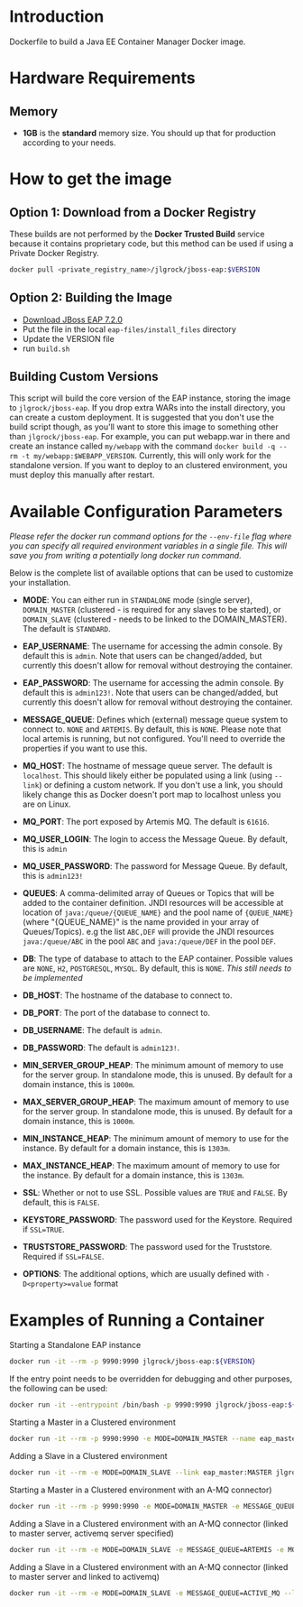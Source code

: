 # Introduction

Dockerfile to build a Java EE Container Manager Docker image.

# Hardware Requirements

## Memory

- **1GB** is the **standard** memory size. You should up that for production according to your needs.

# How to get the image

## Option 1: Download from a Docker Registry

These builds are not performed by the **Docker Trusted Build** service because it contains proprietary code, but this 
method can be used if using a Private Docker Registry.

```bash
docker pull <private_registry_name>/jlgrock/jboss-eap:$VERSION
```

## Option 2: Building the Image

* [Download JBoss EAP 7.2.0](http://www.jboss.org/products/eap/download/)
* Put the file in the local `eap-files/install_files` directory
* Update the VERSION file
* run `build.sh`

## Building Custom Versions

This script will build the core version of the EAP instance, storing the image to `jlgrock/jboss-eap`. If you drop 
extra WARs into the install directory, you can create a custom deployment. It is suggested that you don't use the 
build script though, as you'll want to store this image to something other than `jlgrock/jboss-eap`. For example, you 
can put webapp.war in there and create an instance called `my/webapp` with the command 
`docker build -q --rm -t my/webapp:$WEBAPP_VERSION`.  Currently, this will only work for the standalone version.  If 
you want to deploy to an clustered environment, you must deploy this manually after restart.

# Available Configuration Parameters

*Please refer the docker run command options for the `--env-file` flag where you can specify all required environment 
variables in a single file. This will save you from writing a potentially long docker run command.*

Below is the complete list of available options that can be used to customize your installation.

- **MODE**: You can either run in `STANDALONE` mode (single server), `DOMAIN_MASTER` (clustered - is required for any 
slaves to be started), or `DOMAIN_SLAVE` (clustered - needs to be linked to the DOMAIN_MASTER).  The default is `STANDARD`.

- **EAP_USERNAME**: The username for accessing the admin console.  By default this is `admin`.  Note that users can be 
changed/added, but currently this doesn't allow for removal without destroying the container.
- **EAP_PASSWORD**: The username for accessing the admin console.  By default this is `admin123!`.  Note that users can 
be changed/added, but currently this doesn't allow for removal without destroying the container.

- **MESSAGE_QUEUE**: Defines which (external) message queue system to connect to. `NONE` and `ARTEMIS`. By default, 
this is `NONE`.  Please note that local artemis is running, but not configured.  You'll need to override the properties 
if you want to use this.
- **MQ_HOST**: The hostname of message queue server. The default is `localhost`.  This should likely either be 
populated using a link (using `--link`) or defining a custom network.  If you don't use a link, you should likely change 
this as Docker doesn't port map to localhost unless you are on Linux.
- **MQ_PORT**: The port exposed by Artemis MQ.  The default is `61616`.
- **MQ_USER_LOGIN**: The login to access the Message Queue.  By default, this is `admin`
- **MQ_USER_PASSWORD**: The password for Message Queue.  By default, this is `admin123!`
- **QUEUES**: A comma-delimited array of Queues or Topics that will be added to the container definition.  JNDI 
resources will be accessible at location of `java:/queue/{QUEUE_NAME}` and the pool name of `{QUEUE_NAME}` (where
"{QUEUE_NAME}" is the name provided in your array of Queues/Topics).  e.g the list `ABC,DEF` will provide the JNDI 
resources `java:/queue/ABC` in the pool `ABC` and `java:/queue/DEF` in the pool `DEF`.

- **DB**: The type of database to attach to the EAP container.  Possible values are `NONE`, `H2`, `POSTGRESQL`, `MYSQL`.  By default, this is `NONE`.  *This still needs to be implemented*
- **DB_HOST**: The hostname of the database to connect to.
- **DB_PORT**: The port of the database to connect to.
- **DB_USERNAME**: The default is `admin`.
- **DB_PASSWORD**: The default is `admin123!`.

- **MIN_SERVER_GROUP_HEAP**: The minimum amount of memory to use for the server group. In standalone mode, this is 
unused.  By default for a domain instance, this is `1000m`.
- **MAX_SERVER_GROUP_HEAP**: The maximum amount of memory to use for the server group. In standalone mode, this is 
unused.  By default for a domain instance, this is `1000m`.
- **MIN_INSTANCE_HEAP**: The minimum amount of memory to use for the instance. By default for a domain instance, 
this is `1303m`.
- **MAX_INSTANCE_HEAP**: The maximum amount of memory to use for the instance. By default for a domain instance, 
this is `1303m`.

- **SSL**: Whether or not to use SSL.  Possible values are `TRUE` and `FALSE`.  By default, this is `FALSE`.
- **KEYSTORE_PASSWORD**: The password used for the Keystore.  Required if `SSL=TRUE`.
- **TRUSTSTORE_PASSWORD**:  The password used for the Truststore.  Required if `SSL=FALSE`.

- **OPTIONS**: The additional options, which are usually defined with `-D<property>=value` format

# Examples of Running a Container

Starting a Standalone EAP instance
```bash
docker run -it --rm -p 9990:9990 jlgrock/jboss-eap:${VERSION}
```

If the entry point needs to be overridden for debugging and other purposes, the following can be used: 
```bash
docker run -it --entrypoint /bin/bash -p 9990:9990 jlgrock/jboss-eap:${VERSION}
```

Starting a Master in a Clustered environment
```bash
docker run -it --rm -p 9990:9990 -e MODE=DOMAIN_MASTER --name eap_master jlgrock/jboss-eap:${VERSION}
```

Adding a Slave in a Clustered environment
```bash
docker run -it --rm -e MODE=DOMAIN_SLAVE --link eap_master:MASTER jlgrock/jboss-eap:${VERSION}
```

Starting a Master in a Clustered environment with an A-MQ connector)
```bash
docker run -it --rm -p 9990:9990 -e MODE=DOMAIN_MASTER -e MESSAGE_QUEUE=ACTIVE_MQ -e MQ_HOST=myhost.bla.com --name eap_master jlgrock/jboss-eap:${VERSION}
```

Adding a Slave in a Clustered environment with an A-MQ connector (linked to master server, activemq server specified)
```bash
docker run -it --rm -e MODE=DOMAIN_SLAVE -e MESSAGE_QUEUE=ARTEMIS -e MQ_HOST=myhost.bla.com --link eap_master:MASTER jlgrock/jboss-eap:${VERSION}
```

Adding a Slave in a Clustered environment with an A-MQ connector (linked to master server and linked to activemq)
```bash
docker run -it --rm -e MODE=DOMAIN_SLAVE -e MESSAGE_QUEUE=ACTIVE_MQ --link eap_master:MASTER --link amq:AMQ jlgrock/jboss-eap:${VERSION}
```

